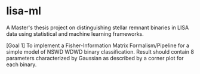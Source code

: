 # lisa-ml
A Master's thesis project on distinguishing stellar remnant binaries in LISA data using statistical and machine learning frameworks.

[Goal 1]
To implement a Fisher-Information Matrix Formalism/Pipeline for a simple model of NSWD WDWD binary classification. Result should contain 8 parameters characterized by Gaussian as described by a corner plot for each binary. 
